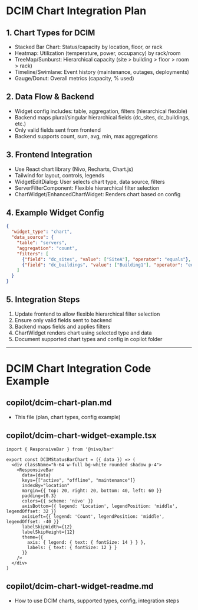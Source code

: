 # DCIM Chart Integration Plan

## 1. Chart Types for DCIM
- Stacked Bar Chart: Status/capacity by location, floor, or rack
- Heatmap: Utilization (temperature, power, occupancy) by rack/room
- TreeMap/Sunburst: Hierarchical capacity (site > building > floor > room > rack)
- Timeline/Swimlane: Event history (maintenance, outages, deployments)
- Gauge/Donut: Overall metrics (capacity, % used)

## 2. Data Flow & Backend
- Widget config includes: table, aggregation, filters (hierarchical flexible)
- Backend maps plural/singular hierarchical fields (dc_sites, dc_buildings, etc.)
- Only valid fields sent from frontend
- Backend supports count, sum, avg, min, max aggregations

## 3. Frontend Integration
- Use React chart library (Nivo, Recharts, Chart.js)
- Tailwind for layout, controls, legends
- WidgetEditDialog: User selects chart type, data source, filters
- ServerFilterComponent: Flexible hierarchical filter selection
- ChartWidget/EnhancedChartWidget: Renders chart based on config

## 4. Example Widget Config
```json
{
  "widget_type": "chart",
  "data_source": {
    "table": "servers",
    "aggregation": "count",
    "filters": [
      {"field": "dc_sites", "value": ["SiteA"], "operator": "equals"},
      {"field": "dc_buildings", "value": ["Building1"], "operator": "equals"}
    ]
  }
}
```

## 5. Integration Steps
1. Update frontend to allow flexible hierarchical filter selection
2. Ensure only valid fields sent to backend
3. Backend maps fields and applies filters
4. ChartWidget renders chart using selected type and data
5. Document supported chart types and config in copilot folder

---

# DCIM Chart Integration Code Example

## copilot/dcim-chart-plan.md
- This file (plan, chart types, config example)

## copilot/dcim-chart-widget-example.tsx
```tsx
import { ResponsiveBar } from '@nivo/bar'

export const DCIMStatusBarChart = ({ data }) => (
  <div className="h-64 w-full bg-white rounded shadow p-4">
    <ResponsiveBar
      data={data}
      keys={["active", "offline", "maintenance"]}
      indexBy="location"
      margin={{ top: 20, right: 20, bottom: 40, left: 60 }}
      padding={0.3}
      colors={{ scheme: 'nivo' }}
      axisBottom={{ legend: 'Location', legendPosition: 'middle', legendOffset: 32 }}
      axisLeft={{ legend: 'Count', legendPosition: 'middle', legendOffset: -40 }}
      labelSkipWidth={12}
      labelSkipHeight={12}
      theme={{
        axis: { legend: { text: { fontSize: 14 } } },
        labels: { text: { fontSize: 12 } }
      }}
    />
  </div>
)
```

## copilot/dcim-chart-widget-readme.md
- How to use DCIM charts, supported types, config, integration steps
